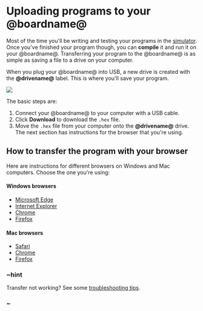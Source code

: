 # Uploading programs to your @boardname@

Most of the time you'll be writing and testing your programs in the [simulator](/device/simulator). Once you've finished your program though, you can **compile** it and run it on your @boardname@. Transferring your program to the @boardname@ is as simple as saving a file to a drive on your computer.

When you plug your @boardname@ into USB, a new drive is created with the **@drivename@** label. This is where you'll save your program.

![](/static/mb/device/usb-thin.jpg)

The basic steps are:

1. Connect your @boardname@ to your computer with a USB cable.
2. Click **Download** to download the `.hex` file.
3. Move the `.hex` file from your computer onto the **@drivename@** drive. The next section has instructions for the browser that you're using.

## How to transfer the program with your browser

Here are instructions for different browsers on Windows and Mac computers. Choose the one you're using:

#### Windows browsers

* [Microsoft Edge](/device/usb/windows-edge)
* [Internet Explorer](/device/usb/windows-ie)
* [Chrome](/device/usb/windows-chrome)
* [Firefox](/device/usb/windows-firefox)

#### Mac browsers

* [Safari](/device/usb/mac-safari)
* [Chrome](/device/usb/mac-chrome)
* [Firefox](/device/usb/mac-firefox)

### ~hint

Transfer not working? See some [troubleshooting tips](/device/usb/troubleshooting).

### ~
